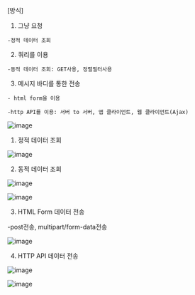 [방식]
  1. 그냥 요청
    
    -정적 데이터 조회
    
   2. 쿼리를 이용
    
    -동적 데이터 조회: GET사용, 정렬필터사용
    
   3. 메시지 바디를 통한 전송
    
    - html form을 이용
    
    -http API를 이용: 서버 to 서버, 앱 클라이언트, 웹 클라이언트(Ajax)


    
![image](https://user-images.githubusercontent.com/108928206/182850671-0b3ae293-e5e2-4165-bab0-64c6bcfe203a.png)


1. 정적 데이터 조회
  
  ![image](https://user-images.githubusercontent.com/108928206/182851050-2919bd9f-42be-4aaf-8185-e67252b48e97.png)

2. 동적 데이터 조회
  
  ![image](https://user-images.githubusercontent.com/108928206/182851136-2c0607c0-b8b6-43e5-85a0-eef673bbc7c4.png)

  ![image](https://user-images.githubusercontent.com/108928206/182851162-e274f27f-b2db-4f75-a340-d87267fc3f2d.png)

3. HTML Form 데이터 전송

  -post전송, multipart/form-data전송 

  ![image](https://user-images.githubusercontent.com/108928206/182851556-d2ad609d-9012-42b9-b6dc-c1dbd2c88e1f.png)

4. HTTP API 데이터 전송

  ![image](https://user-images.githubusercontent.com/108928206/182851689-e50ab43f-c2cb-4389-be47-5e06a9451a6d.png)

  ![image](https://user-images.githubusercontent.com/108928206/182851712-6d040781-aba8-436f-9910-bbaa5f201da1.png)

 
